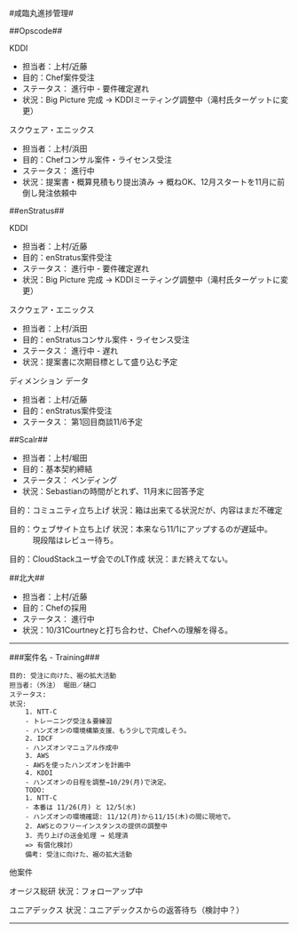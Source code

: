 #咸臨丸進捗管理#

##Opscode##

KDDI

- 担当者：上村/近藤
- 目的：Chef案件受注
- ステータス： 進行中 - 要件確定遅れ
- 状況：Big Picture 完成 → KDDIミーティング調整中（滝村氏ターゲットに変更）

スクウェア・エニックス

- 担当者：上村/浜田
- 目的：Chefコンサル案件・ライセンス受注
- ステータス： 進行中 
- 状況：提案書・概算見積もり提出済み → 概ねOK、12月スタートを11月に前倒し発注依頼中

##enStratus##

KDDI

- 担当者：上村/近藤
- 目的：enStratus案件受注
- ステータス： 進行中 - 要件確定遅れ
- 状況：Big Picture 完成 → KDDIミーティング調整中（滝村氏ターゲットに変更）

スクウェア・エニックス

- 担当者：上村/浜田
- 目的：enStratusコンサル案件・ライセンス受注
- ステータス： 進行中 - 遅れ
- 状況：提案書に次期目標として盛り込む予定

ディメンション データ

- 担当者：上村/近藤
- 目的：enStratus案件受注
- ステータス： 第1回目商談11/6予定

##Scalr##

- 担当者：上村/堀田
- 目的：基本契約締結
- ステータス： ペンディング
- 状況：Sebastianの時間がとれず、11月末に回答予定

目的：コミュニティ立ち上げ
状況：箱は出来てる状況だが、内容はまだ不確定

目的：ウェブサイト立ち上げ
状況：本来なら11/1にアップするのが遅延中。
　　　現段階はレビュー待ち。

目的：CloudStackユーザ会でのLT作成
状況：まだ終えてない。


##北大##

- 担当者：上村/近藤
- 目的：Chefの採用
- ステータス： 進行中
- 状況：10/31Courtneyと打ち合わせ、Chefへの理解を得る。

---

###案件名 - Training###

    目的: 受注に向けた、裾の拡大活動
    担当者:（外注） 堀田／樋口
    ステータス:
    状況:
        1. NTT-C
        - トレーニング受注＆要練習
        - ハンズオンの環境構築支援、もう少しで完成しそう。
        2. IDCF
        - ハンズオンマニュアル作成中　
        3. AWS
        - AWSを使ったハンズオンを計画中
        4. KDDI
        - ハンズオンの日程を調整→10/29(月)で決定。
        TODO:
        1. NTT-C
        - 本番は 11/26(月) と 12/5(水)
        - ハンズオンの環境確認: 11/12(月)から11/15(木)の間に現地で。
        2. AWSとのフリーインスタンスの提供の調整中
        3. 売り上げの送金処理 → 処理済
        => 有償化検討）
        備考: 受注に向けた、裾の拡大活動

他案件

オージス総研
状況：フォローアップ中

ユニアデックス
状況：ユニアデックスからの返答待ち（検討中？）

---
